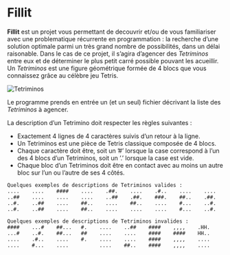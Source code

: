 # Fillit

__Fillit__ est un projet vous permettant de decouvrir et/ou de vous familiariser avec
une problematique récurrente en programmation : la recherche d’une solution optimale
parmi un très grand nombre de possibilités, dans un délai raisonable. Dans le cas de ce
projet, il s’agira d’agencer des *Tetriminos* entre eux et de déterminer le plus petit carré
possible pouvant les acueillir.
Un *Tetriminos* est une figure géométrique formée de 4 blocs que vous connaissez
grâce au célèbre jeu Tetris.

![Tetriminos](https://static.abcteach.com/content_preview/t/tetrominos_puzzle_turtle_p-1.png "Tetriminos")

Le programme prends en entrée un (et un seul) fichier décrivant la liste des *Tetriminos* à agencer.

La description d’un Tetrimino doit respecter les règles suivantes :
- Exactement 4 lignes de 4 caractères suivis d’un retour à la ligne.
- Un Tetriminos est une pièce de Tetris classique composée de 4 blocs.
- Chaque caractère doit être, soit un ’#’ lorsque la case correspond à l’un des 4
blocs d’un Tetriminos, soit un ’.’ lorsque la case est vide.
- Chaque bloc d’un Tetriminos doit être en contact avec au moins un autre bloc
sur l’un ou l’autre de ses 4 côtés.
```
Quelques exemples de descriptions de Tetriminos valides :
....    ....    ####    ....    .##.    ....    .#..    ....    ....
..##    ....    ....    ....    ..##    .##.    ###.    ##..    .##.
..#.    ..##    ....    ##..    ....    ##..    ....    #...    ..#.
..#.    ..##    ....    ##..    ....    ....    ....    #...    ..#.
```
```
Quelques exemples de descriptions de Tetriminos invalides :
####    ...#    ##...   #.    ....    ..##    ####    ,,,,    .HH.
...#    ..#.    ##...   ##    ....    ....    ####    ####    HH..
....    .#..    ....    #.    ....    ....    ####    ,,,,    ....
....    #...    ....          ....    ##..    ####    ,,,,    ....
```
